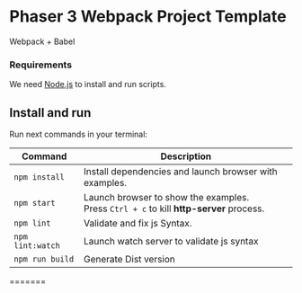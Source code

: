 # Phaser 3 Webpack Project Template

Webpack + Babel 

### Requirements

We need [Node.js](https://nodejs.org) to install and run scripts.

## Install and run

Run next commands in your terminal:

| Command | Description |
|---------|-------------|
| `npm install` | Install dependencies and launch browser with examples.|
| `npm start` | Launch browser to show the examples. <br> Press `Ctrl + c` to kill **http-server** process. |
| `npm lint` | Validate and fix js Syntax. |
| `npm lint:watch` | Launch watch server to validate js syntax |
| `npm run build` | Generate Dist version |
=======
